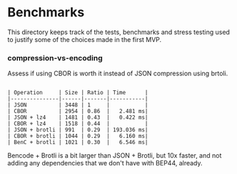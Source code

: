 # Benchmarks

This directory keeps track of the tests, benchmarks and stress testing used to justify some of the choices made in the first MVP.

### compression-vs-encoding

Assess if using CBOR is worth it instead of JSON compression using brtoli.

```

| Operation     | Size | Ratio | Time      |
|---------------|------|-------|-----------|
| JSON          | 3448 | 1     |           |
| CBOR          | 2954 | 0.86  |   2.481 ms|
| JSON + lz4    | 1481 | 0.43  |   0.422 ms|
| CBOR + lz4    | 1518 | 0.44  |           |
| JSON + brotli | 991  | 0.29  | 193.036 ms|
| CBOR + brotli | 1044 | 0.29  |   6.160 ms|
| BenC + brotli | 1021 | 0.30  |   6.546 ms|
```

Bencode + Brotli is a bit larger than JSON + Brotli, but 10x faster, and not adding any dependencies that we don't have with BEP44, already.
